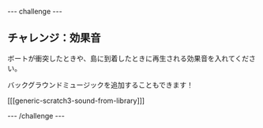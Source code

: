 \--- challenge \---

## チャレンジ：効果音

ボートが衝突したときや、島に到着したときに再生される効果音を入れてください。

バックグラウンドミュージックを追加することもできます！

[[[generic-scratch3-sound-from-library]]]

\--- /challenge \---